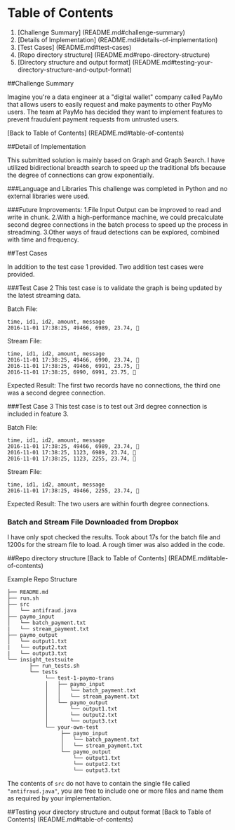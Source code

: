 # Table of Contents

1. [Challenge Summary] (README.md#challenge-summary)
2. [Details of Implementation] (README.md#details-of-implementation)
3. [Test Cases] (README.md#test-cases)
4. [Repo directory structure] (README.md#repo-directory-structure)
5. [Directory structure and output format] (README.md#testing-your-directory-structure-and-output-format)


##Challenge Summary 

Imagine you're a data engineer at a "digital wallet" company called PayMo that allows users to easily request and make payments to other PayMo users. The team at PayMo has decided they want to implement features to prevent fraudulent payment requests from untrusted users. 

[Back to Table of Contents] (README.md#table-of-contents)

##Detail of Implementation 

This submitted solution is mainly based on Graph and Graph Search. I have utilized bidirectional breadth search to speed up the traditional bfs because the degree of connections can grow exponentially. 

###Language and Libraries
This challenge was completed in Python and no external libraries were used.

###Future Improvements:
1.File Input Output can be improved to read and write in chunk.
2.With a high-performance machine, we could precalculate second degree connections in the batch process to speed up the process in streadming.
3.Other ways of fraud detections can be explored, combined with time and frequency.


##Test Cases

In addition to the test case 1 provided. Two addition test cases were provided.


###Test Case 2
This test case is to validate the graph is being updated by the latest streaming data.

Batch File:

	time, id1, id2, amount, message
	2016-11-01 17:38:25, 49466, 6989, 23.74, 🦄

Stream File:

	time, id1, id2, amount, message
	2016-11-01 17:38:25, 49466, 6990, 23.74, 🦄
	2016-11-01 17:38:25, 49466, 6991, 23.75, 🦄
	2016-11-01 17:38:25, 6990, 6991, 23.75, 🦄

Expected Result: The first two records have no connections, the third one was a second degree connection.


###Test Case 3
This test case is to test out 3rd degree connection is included in feature 3. 

Batch File:

	time, id1, id2, amount, message
	2016-11-01 17:38:25, 49466, 6989, 23.74, 🦄
	2016-11-01 17:38:25, 1123, 6989, 23.74, 🦄
	2016-11-01 17:38:25, 1123, 2255, 23.74, 🦄

Stream File:

	time, id1, id2, amount, message
	2016-11-01 17:38:25, 49466, 2255, 23.74, 🦄

Expected Result: The two users are within fourth degree connections.

### Batch and Stream File Downloaded from Dropbox

I have only spot checked the results. Took about 17s for the batch file and 1200s for the stream file to load. A rough timer was also added in the code.


##Repo directory structure
[Back to Table of Contents] (README.md#table-of-contents)

Example Repo Structure

	├── README.md 
	├── run.sh
	├── src
	│  	└── antifraud.java
	├── paymo_input
	│   └── batch_payment.txt
	|   └── stream_payment.txt
	├── paymo_output
	│   └── output1.txt
	|   └── output2.txt
	|   └── output3.txt
	└── insight_testsuite
	 	   ├── run_tests.sh
		   └── tests
	        	└── test-1-paymo-trans
        		│   ├── paymo_input
        		│   │   └── batch_payment.txt
        		│   │   └── stream_payment.txt
        		│   └── paymo_output
        		│       └── output1.txt
        		│       └── output2.txt
        		│       └── output3.txt
        		└── your-own-test
            		 ├── paymo_input
        		     │   └── batch_payment.txt
        		     │   └── stream_payment.txt
        		     └── paymo_output
        		         └── output1.txt
        		         └── output2.txt
        		         └── output3.txt

The contents of `src` do not have to contain the single file called `"antifraud.java"`, you are free to include one or more files and name them as required by your implementation.

##Testing your directory structure and output format
[Back to Table of Contents] (README.md#table-of-contents)
